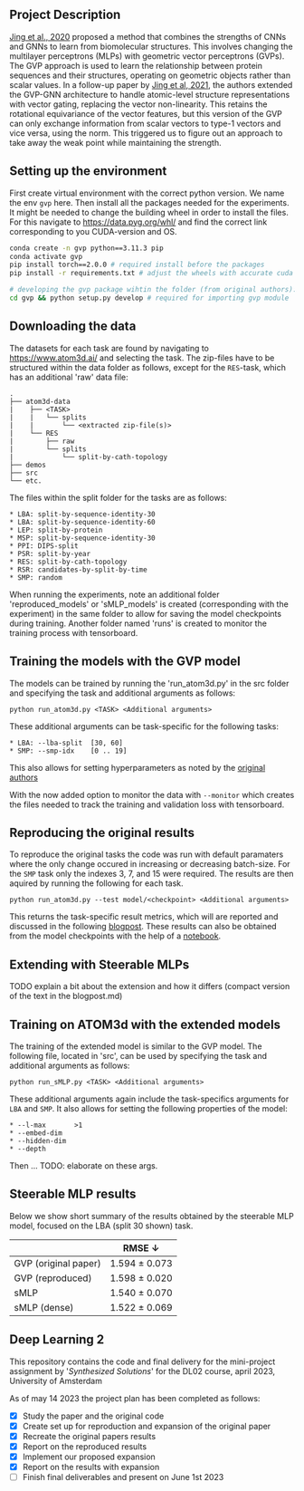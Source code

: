 ## Project Description
[Jing et al., 2020](https://arxiv.org/abs/2009.01411) proposed a method that combines the strengths of CNNs and GNNs to learn from biomolecular structures. This involves changing the multilayer perceptrons (MLPs) with geometric vector perceptrons (GVPs). The GVP approach is used to learn the relationship between protein sequences and their structures, operating on geometric objects rather than scalar values. In a follow-up paper by [Jing et al, 2021](https://arxiv.org/abs/2106.03843), the authors extended the GVP-GNN architecture to handle atomic-level structure representations with vector gating, replacing the vector non-linearity. This retains the rotational equivariance of the vector features, but this version of the GVP can only exchange information from scalar vectors to type-1 vectors and vice versa, using the norm. This triggered us to figure out an approach to take away the weak point while maintaining the strength. 

## Setting up the environment
First create virtual environment with the correct python version. We name the env `gvp` here. Then install all the packages needed for the experiments.
It might be needed to change the building wheel in order to install the files. For this navigate to https://data.pyg.org/whl/ and find the correct link corresponding to you CUDA-version and OS.
```bash
conda create -n gvp python==3.11.3 pip
conda activate gvp
pip install torch==2.0.0 # required install before the packages
pip install -r requirements.txt # adjust the wheels with accurate cuda version

# developing the gvp package wihtin the folder (from original authors):
cd gvp && python setup.py develop # required for importing gvp module
```

## Downloading the data
The datasets for each task are found by navigating to <https://www.atom3d.ai/> and selecting the task. The zip-files have to be structured within the data folder as follows, except for the `RES`-task, which has an additional 'raw' data file:
```
.
├── atom3d-data
|    ├── <TASK>
|    |   └── splits
|    |       └── <extracted zip-file(s)>
|    └── RES
|        ├── raw
|        └── splits
|            └── split-by-cath-topology
├── demos
├── src
└── etc.

```
The files within the split folder for the tasks are as follows:
```
* LBA: split-by-sequence-identity-30
* LBA: split-by-sequence-identity-60
* LEP: split-by-protein 
* MSP: split-by-sequence-identity-30
* PPI: DIPS-split
* PSR: split-by-year
* RES: split-by-cath-topology
* RSR: candidates-by-split-by-time
* SMP: random
```
When running the experiments, note an additional folder 'reproduced_models' or 'sMLP_models' is created (corresponding with the experiment) in the same folder to allow for saving the model checkpoints during training. Another folder named 'runs' is created to monitor the training process with tensorboard.

## Training the models with the GVP model
The models can be trained by running the 'run_atom3d.py' in the src folder and specifying the task and additional arguments as follows:
```
python run_atom3d.py <TASK> <Additional arguments>
```
These additional arguments can be task-specific for the following tasks:
```
* LBA: --lba-split  [30, 60]
* SMP: --smp-idx    [0 .. 19]
```
This also allows for setting hyperparameters as noted by the [original authors](https://github.com/drorlab/gvp-pytorch#training--testing-1)

With the now added option to monitor the data with `--monitor` which creates the files needed to track the training and validation loss with tensorboard.

## Reproducing the original results
To reproduce the original tasks the code was run with default paramaters where the only change occured in increasing or decreasing batch-size. For the `SMP` task only the indexes 3, 7, and 15 were required. The results are then aquired by running the following for each task.

```
python run_atom3d.py --test model/<checkpoint> <Additional arguments>
```

This returns the task-specific result metrics, which will are reported and discussed in the following [blogpost](./BLOGPOST.md). These results can also be obtained from the model checkpoints with the help of a [notebook](./demos/obtaining_metrics.ipynb).

## Extending with Steerable MLPs
TODO explain a bit about the extension and how it differs (compact version of the text in the blogpost.md)

## Training on ATOM3d with the extended models
The training of the extended model is similar to the GVP model. The following file, located in 'src', can be used by specifying the task and additional arguments as follows:
```
python run_sMLP.py <TASK> <Additional arguments>
```
These additional arguments again include the task-specifics arguments for `LBA` and `SMP`. It also allows for setting the following properties of the model:
```
* --l-max       >1
* --embed-dim   
* --hidden-dim 
* --depth
```
Then ... TODO: elaborate on these args.

## Steerable MLP results
Below we show short summary of the results obtained by the steerable MLP model, focused on the LBA (split 30 shown) task. 

|                       | RMSE &#8595;  |
| -------------         | ------------- |
| GVP (original paper)  | 1.594 &#177; 0.073   | 
| GVP (reproduced)      | 1.598 &#177; 0.020   |
| sMLP                  | 1.540 &#177; 0.070  |
| sMLP (dense)          | 1.522 &#177; 0.069  |

<!-- down-arrow &#8595; ->
<!-- up-arrow &#8593; -->

## Deep Learning 2
This repository contains the code and final delivery for the mini-project assignment by '*Synthesized Solutions*' for the DL02 course, april 2023, University of Amsterdam

As of may 14 2023 the project plan has been completed as follows:
- [x] Study the paper and the original code
- [x] Create set up for reproduction and expansion of the original paper
- [x] Recreate the original papers results
- [x] Report on the reproduced results
- [x] Implement our proposed expansion 
- [x] Report on the results with expansion
- [ ] Finish final deliverables and present on June 1st 2023